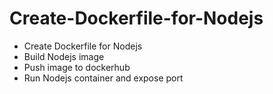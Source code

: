 # Create-Dockerfile-for-Nodejs
- Create Dockerfile for Nodejs
- Build Nodejs image
- Push image to dockerhub
- Run Nodejs container and expose port
